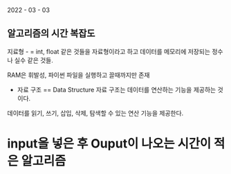 2022 - 03 - 03

알고리즘의 시간 복잡도 
--------------------
지료형 - =
int, float 같은 것들을 자료형이라고 하고 데이터를 메모리에 저장되는 정수나 실수 같은 것들. 

RAM은 휘발성, 파이썬 파일을 실행하고 끌때까지만 존재

* 자료 구조 == Data Structure
자료 구조는 데이터를 연산하는 기능을 제공하는 것이다. 

데이터를 읽기, 쓰기, 삽입, 삭제, 탐색할 수 있는 연산 기능을 제공한다. 

# input을 넣은 후 Ouput이 나오는 시간이 적은 알고리즘 
